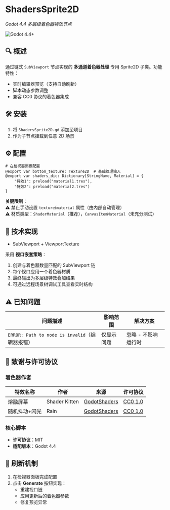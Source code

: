 # ShadersSprite2D 
*Godot 4.4 多层级着色器特效节点*  

![Godot 4.4+](https://img.shields.io/badge/Godot-4.4%2B-%23478cbf)  

## 🔍 概述  
通过链式 `SubViewport` 节点实现的 **多通道着色器处理** 专用 Sprite2D 子类。功能特性：  
- 实时编辑器预览（支持自动刷新）  
- 脚本动态参数调整  
- 兼容 CC0 协议的着色器集成  

## 🛠️ 安装  
1. 将 `ShadersSprite2D.gd` 添加至项目  
2. 作为子节点挂载到任意 2D 场景  

## ⚙️ 配置  
```gdscript
# 在检视器面板配置
@export var bottom_texture: Texture2D  # 基础纹理输入
@export var shaders_dic: Dictionary[StringName, Material] = {
	"特效1": preload("material1.tres"),
	"特效2": preload("material2.tres")
}
```  
**关键限制**：  
⚠️ 禁止手动设置 `texture`/`material` 属性（由内部自动管理）  
⚠️ 材质类型：`ShaderMaterial`（推荐），`CanvasItemMaterial`（未充分测试）  

## 🔬 技术实现  
  
* SubViewport + ViewportTexture

采用 **视口嵌套策略**：  
1. 创建与着色器数量匹配的 SubViewport 链  
2. 每个视口应用一个着色器材质  
3. 最终输出为多层级特效叠加结果  
4. 可通过远程场景树调试工具查看实时结构  

## ⚠️ 已知问题  
| 问题描述 | 影响范围 | 解决方案 |  
|---------|---------|---------|  
| `ERROR: Path to node is invalid`（编辑器报错） | 仅显示问题 | 忽略 - 不影响运行时 |  

## 📜 致谢与许可协议  
### 着色器作者  
| 特效名称 | 作者 | 来源 | 许可协议 |  
|---------|------|------|---------|  
| 熔融屏幕 | Shader Kitten | [GodotShaders](https://godotshaders.com) | [CC0 1.0](https://creativecommons.org/publicdomain/zero/1.0/) |  
| 随机抖动+闪光 | Rain | [GodotShaders](https://godotshaders.com) | [CC0 1.0](https://creativecommons.org/publicdomain/zero/1.0/) | 

### 核心脚本  
- **许可协议**：MIT  
- **适配版本**：Godot 4.4  

## 🔄 刷新机制  
1. 在检视器面板完成配置  
2. 点击 **Generate** 按钮实现：  
   - 重建视口链  
   - 应用更新后的着色器参数  
   - 修复预览异常  
